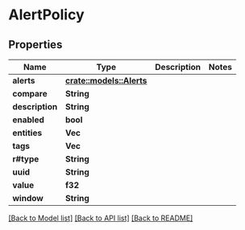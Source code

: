 # AlertPolicy

## Properties

Name | Type | Description | Notes
------------ | ------------- | ------------- | -------------
**alerts** | [**crate::models::Alerts**](alerts.md) |  | 
**compare** | **String** |  | 
**description** | **String** |  | 
**enabled** | **bool** |  | 
**entities** | **Vec<String>** |  | 
**tags** | **Vec<String>** |  | 
**r#type** | **String** |  | 
**uuid** | **String** |  | 
**value** | **f32** |  | 
**window** | **String** |  | 

[[Back to Model list]](../README.md#documentation-for-models) [[Back to API list]](../README.md#documentation-for-api-endpoints) [[Back to README]](../README.md)


